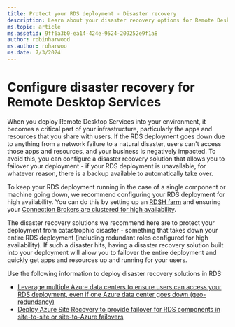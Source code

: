 ```yaml
---
title: Protect your RDS deployment - Disaster recovery
description: Learn about your disaster recovery options for Remote Desktop Services
ms.topic: article
ms.assetid: 9ff6a3b0-ea14-424e-9524-209252e9f1a8
author: robinharwood
ms.author: roharwoo
ms.date: 7/3/2024
---
```

# Configure disaster recovery for Remote Desktop Services

When you deploy Remote Desktop Services into your environment, it becomes a critical part of your infrastructure, particularly the apps and resources that you share with users. If the RDS deployment goes down due to anything from a network failure to a natural disaster, users can't access those apps and resources, and your business is negatively impacted. To avoid this, you can configure a disaster recovery solution that allows you to failover your deployment - if your RDS deployment is unavailable, for whatever reason, there is a backup available to automatically take over.

To keep your RDS deployment running in the case of a single component or machine going down, we recommend configuring your RDS deployment for high availability. You can do this by setting up an [RDSH farm](rds-scale-rdsh-farm.md) and ensuring your [Connection Brokers are clustered for high availability](rds-connection-broker-cluster.md).

The disaster recovery solutions we recommend here are to protect your deployment from catastrophic disaster - something that takes down your entire RDS deployment (including redundant roles configured for high availability). If such a disaster hits, having a disaster recovery solution built into your deployment will allow you to failover the entire deployment and quickly get apps and resources up and running for your users.

Use the following information to deploy disaster recovery solutions in RDS:

- [Leverage multiple Azure data centers to ensure users can access your RDS deployment, even if one Azure data center goes down (geo-redundancy)](rds-multi-datacenter-deployment.md)
- [Deploy Azure Site Recovery to provide failover for RDS components in site-to-site or site-to-Azure failovers](rds-disaster-recovery-with-azure.md)


